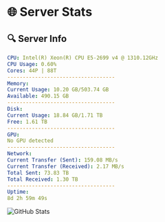 # 🌐 Server Stats
## 🔍 Server Info
```yaml
CPU: Intel(R) Xeon(R) CPU E5-2699 v4 @ 1310.12GHz
CPU Usage: 0.60%
Cores: 44P | 88T
-----------------------------------
Memory:
Current Usage: 10.20 GB/503.74 GB
Available: 490.15 GB
-----------------------------------
Disk:
Current Usage: 18.84 GB/1.71 TB
Free: 1.61 TB
-----------------------------------
GPU:
No GPU detected
-----------------------------------
Network:
Current Transfer (Sent): 159.08 MB/s
Current Transfer (Received): 2.17 MB/s
Total Sent: 73.83 TB
Total Received: 1.30 TB
-----------------------------------
Uptime:
8d 2h 59m 49s
```
![GitHub Stats](https://img.shields.io/badge/Updated-2025-02-16_01:43:07-blue)